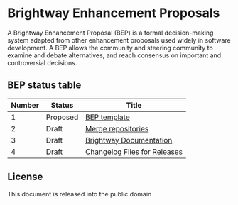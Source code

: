 # Brightway Enhancement Proposals

A Brightway Enhancement Proposal (BEP) is a formal decision-making system adapted from other enhancement proposals used widely in software development. A BEP allows the community and steering community to examine and debate alternatives, and reach consensus on important and controversial decisions.

## BEP status table

| Number | Status | Title |
| ------ | ------ | ----- |
| 1 | Proposed | [BEP template](https://github.com/brightway-lca/enhancement-proposals/blob/main/proposals/0001_bep-template.md) |
| 2 | Draft | [Merge repositories](https://github.com/brightway-lca/enhancement-proposals/blob/main/proposals/0002_merge-repositories.md) |
| 3 | Draft | [Brightway Documentation](https://github.com/brightway-lca/enhancement-proposals/blob/main/proposals/0003_documentation.md) |
| 4 | Draft | [Changelog Files for Releases](https://github.com/brightway-lca/enhancement-proposals/blob/main/proposals/0004_changelogs.md) |

## License

This document is released into the public domain
